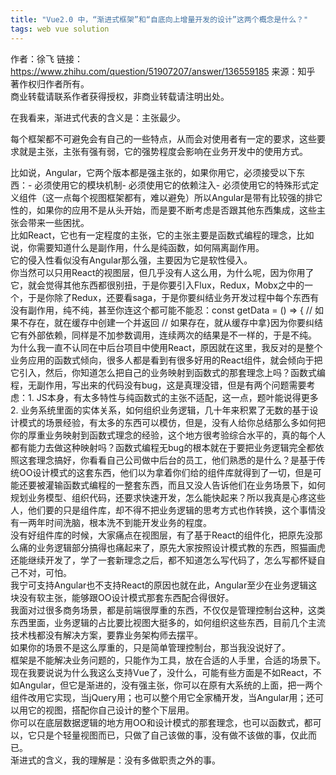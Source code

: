 ```yaml
---
title: "Vue2.0 中，“渐进式框架”和“自底向上增量开发的设计”这两个概念是什么？"
tags: web vue solution
---
```



作者：徐飞
链接：https://www.zhihu.com/question/51907207/answer/136559185
来源：知乎
著作权归作者所有。  
商业转载请联系作者获得授权，非商业转载请注明出处。  


在我看来，渐进式代表的含义是：主张最少。  

每个框架都不可避免会有自己的一些特点，从而会对使用者有一定的要求，这些要求就是主张，主张有强有弱，它的强势程度会影响在业务开发中的使用方式。  

比如说，Angular，它两个版本都是强主张的，如果你用它，必须接受以下东西：- 必须使用它的模块机制- 必须使用它的依赖注入- 必须使用它的特殊形式定义组件（这一点每个视图框架都有，难以避免）所以Angular是带有比较强的排它性的，如果你的应用不是从头开始，而是要不断考虑是否跟其他东西集成，这些主张会带来一些困扰。  
比如React，它也有一定程度的主张，它的主张主要是函数式编程的理念，比如说，你需要知道什么是副作用，什么是纯函数，如何隔离副作用。  
它的侵入性看似没有Angular那么强，主要因为它是软性侵入。  
你当然可以只用React的视图层，但几乎没有人这么用，为什么呢，因为你用了它，就会觉得其他东西都很别扭，于是你要引入Flux，Redux，Mobx之中的一个，于是你除了Redux，还要看saga，于是你要纠结业务开发过程中每个东西有没有副作用，纯不纯，甚至你连这个都可能不能忍：const getData = () => {  // 如果不存在，就在缓存中创建一个并返回  // 如果存在，就从缓存中拿}因为你要纠结它有外部依赖，同样是不加参数调用，连续两次的结果是不一样的，于是不纯。  
为什么我一直不认同在中后台项目中使用React，原因就在这里，我反对的是整个业务应用的函数式倾向，很多人都是看到有很多好用的React组件，就会倾向于把它引入，然后，你知道怎么把自己的业务映射到函数式的那套理念上吗？函数式编程，无副作用，写出来的代码没有bug，这是真理没错，但是有两个问题需要考虑：1. JS本身，有太多特性与纯函数式的主张不适配，这一点，题叶能说得更多2. 业务系统里面的实体关系，如何组织业务逻辑，几十年来积累了无数的基于设计模式的场景经验，有太多的东西可以模仿，但是，没有人给你总结那么多如何把你的厚重业务映射到函数式理念的经验，这个地方很考验综合水平的，真的每个人都有能力去做这种映射吗？函数式编程无bug的根本就在于要把业务逻辑完全都依照这套理念搞好，你看看自己公司做中后台的员工，他们熟悉的是什么？是基于传统OO设计模式的这套东西，他们以为拿着你们给的组件库就得到了一切，但是可能还要被灌输函数式编程的一整套东西，而且又没人告诉他们在业务场景下，如何规划业务模型、组织代码，还要求快速开发，怎么能快起来？所以我真是心疼这些人，他们要的只是组件库，却不得不把业务逻辑的思考方式也作转换，这个事情没有一两年时间洗脑，根本洗不到能开发业务的程度。  
没有好组件库的时候，大家痛点在视图层，有了基于React的组件化，把原先没那么痛的业务逻辑部分搞得也痛起来了，原先大家按照设计模式教的东西，照猫画虎还能继续开发了，学了一套新理念之后，都不知道怎么写代码了，怎么写都怀疑自己不对，可怕。  
我宁可支持Angular也不支持React的原因也就在此，Angular至少在业务逻辑这块没有软主张，能够跟OO设计模式那套东西配合得很好。  
我面对过很多商务场景，都是前端很厚重的东西，不仅仅是管理控制台这种，这类东西里面，业务逻辑的占比要比视图大挺多的，如何组织这些东西，目前几个主流技术栈都没有解决方案，要靠业务架构师去摆平。  
如果你的场景不是这么厚重的，只是简单管理控制台，那当我没说好了。  
框架是不能解决业务问题的，只能作为工具，放在合适的人手里，合适的场景下。  
现在我要说说为什么我这么支持Vue了，没什么，可能有些方面是不如React，不如Angular，但它是渐进的，没有强主张，你可以在原有大系统的上面，把一两个组件改用它实现，当jQuery用；也可以整个用它全家桶开发，当Angular用；还可以用它的视图，搭配你自己设计的整个下层用。  
你可以在底层数据逻辑的地方用OO和设计模式的那套理念，也可以函数式，都可以，它只是个轻量视图而已，只做了自己该做的事，没有做不该做的事，仅此而已。  
渐进式的含义，我的理解是：没有多做职责之外的事。  
